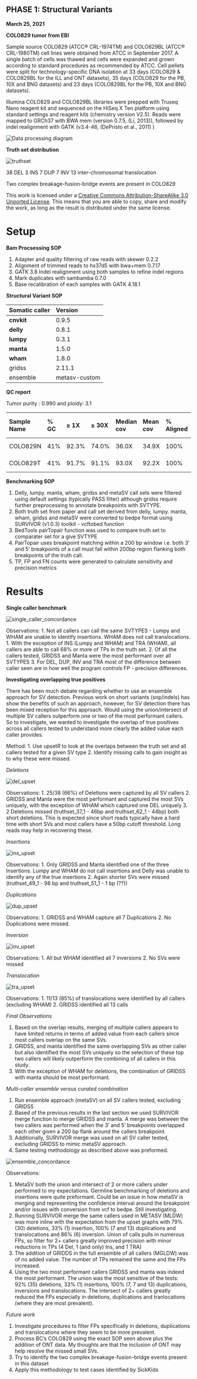 ## PHASE 1: Structural Variants

**March 25, 2021**

**COLO829 tumor from EBI**

Sample source COLO829 (ATCC® CRL-1974TM) and COLO829BL (ATCC®
CRL-1980TM) cell lines were obtained from ATCC in September 2017. A
single batch of cells was thawed and cells were expanded and grown
according to standard procedures as recommended by ATCC. Cell pellets
were split for technology-specific DNA isolation at 33 days (COLO829 &
COLO829BL for the ILL and ONT datasets), 35 days (COLO829 for the PB,
10X and BNG datasets) and 23 days (COLO829BL for the PB, 10X and BNG
datasets).

Illumina COLO829 and COLO829BL libraries were prepped with Truseq Nano
reagent kit and sequenced on the HiSeq X Ten platform using standard
settings and reagent kits (chemistry version V2.5). Reads were mapped to
GRCh37 with BWA mem (version 0.7.5, (Li, 2013)), followed by indel
realignment with GATK (v3.4-46, (DePristo et al., 2011) )

![Data processing diagram](img/sv/SOP.jpeg)

**Truth set distribution**

![truthset](img/sv/colo829_truthset.jpeg)

38 DEL 3 INS 7 DUP 7 INV 13 inter-chromosomal translocation

Two complex breakage-fusion-bridge events are present in COLO829

This work is licensed under a [Creative Commons Attribution-ShareAlike
3.0 Unported
License](http://creativecommons.org/licenses/by-sa/3.0/deed.en_US). This
means that you are able to copy, share and modify the work, as long as
the result is distributed under the same license.

# Setup

**Bam Procsessing SOP**

1.  Adapter and quality filtering of raw reads with skewer 0.2.2
2.  Alignment of trimmed reads to hs37d5 with bwa+mem 0.7.17
3.  GATK 3.8 Indel realignment using both samples to refine indel
    regions
4.  Mark duplicates with sambamba 0.7.0
5.  Base recalibration of each samples with GATK 4.18.1

**Structural Variant SOP**

| Somatic caller | Version       |
|:---------------|:--------------|
| **cnvkit**     | 0.9.5         |
| **delly**      | 0.8.1         |
| **lumpy**      | 0.3.1         |
| **manta**      | 1.5.0         |
| **wham**       | 1.8.0         |
| gridss         | 2.11.1        |
| ensemble       | metasv-custom |

**QC report**

Tumor purity : 0.990 and ploidy: 3.1

| Sample Name | % GC | ≥ 1X  | ≥ 30X | Median cov | Mean cov | % Aligned | Insert Size | Mean Insert Size | CCG Oxidation |
|:------------|:-----|:------|:------|:-----------|:---------|:----------|:------------|:-----------------|:--------------|
| COLO829N    | 41%  | 92.3% | 74.0% | 36.0X      | 34.9X    | 100%      | 518 bp      | 528 bp           | 0%            |
| COLO829T    | 41%  | 91.7% | 91.1% | 93.0X      | 92.2X    | 100%      | 531 bp      | 542 bp           | 0%            |

**Benchmarking SOP**

1.  Delly, lumpy. manta, wham, gridss and metaSV call sets were filtered
    using default settings (typically PASS filter) although gridss
    require further preprocessing to annotate breakpoints with SVTYPE.
2.  Both truth set from paper and call set derived from delly, lumpy.
    manta, wham, gridss and metaSV were converted to bedpe format using
    SURVIVOR (v1.0.3) toolkit - vcftobed function
3.  BedTools pairTopair function was used to compare truth set to
    comparater set for a give SVTYPE
4.  PairTopair uses breakpoint matching within a 200 bp window i.e. both
    3’ and 5’ breakpoints of a call must fall within 200bp region
    flanking both breakpoints of the truth call.
5.  TP, FP and FN counts were generated to calculate sensitivity and
    precision metrics

# Results

**Single caller benchmark**

![single\_caller\_concordance](img/sv/single_caller_concordance.png)

Observations: 1. Not all callers can call the same SVTYPES - Lumpy and
WHAM are unable to identify insertions. WHAM does not call
translocations. 1. With the exception of INS (Lumpy and WHAM) and TRA
(WHAM), all callers are able to call 68% or more of TPs in the truth
set. 2. Of all the callers tested, GRIDSS and Manta were the most
performant over all SVTYPES 3. For DEL, DUP, INV and TRA most of the
difference between caller seen are in how well the program controls FP -
precision differences.

**Investigating overlapping true positives**

There has been much debate regarding whether to use an ensemble approach
for SV detection. Previous work on short variants (snp/indels) has show
the benefits of such an approach, however, for SV detection there has
been mixed reception for this approach. Would using the union/intersect
of multiple SV callers outperform one or two of the most performant
callers. So to investigate, we wanted to investigate the overlap of true
positives across all callers tested to understand more clearly the added
value each caller provides.

Method: 1. Use upsetR to look at the overlaps between the truth set and
all callers tested for a given SV type 2. Identify missing calls to gain
insight as to why these were missed.

*Deletions*

![del\_upset](img/sv/del_upset.png)

Observations: 1. 25/38 (66%) of Deletions were captured by all SV
callers 2. GRIDSS and Manta were the most performant and captured the
most SVs uniquely, with the exception of WHAM which captured one DEL
uniquely 3. 2 Deletions missed (truthset\_37\_1 - 46bp and
truthset\_62\_1 - 44bp) both short deletions. This is expected since
short reads typically have a hard time with short SVs and most callers
have a 50bp cutoff threshold. Long reads may help in recovering these.

*Insertions*

![ins\_upset](img/sv/ins_upset.png)

Observations: 1. Only GRIDSS and Manta identified one of the three
Insertions. Lumpy and WHAM do not call insertions and Delly was unable
to identify any of the true insertions 2. Again shorter SVs were missed
(truthset\_49\_1 - 98 bp and truthset\_51\_1 - 1 bp (??))

*Duplications*

![dup\_upset](img/sv/dup_upset.png)

Observations: 1. GRIDSS and WHAM capture all 7 Duplications 2. No
Duplications were missed.

*Inversion*

![inv\_upset](img/sv/inv_upset.png)

Observations: 1. All but WHAM identified all 7 inversions 2. No SVs were
missed

*Translocation*

![tra\_upset](img/sv/tra_upset.png)

Observations: 1. 11/13 (85%) of translocations were identified by all
callers (excluding WHAM) 2. GRIDSS identified all 13 calls

*Final Observations*

1.  Based on the overlap results, merging of multiple callers appears to
    have limited returns in terms of added value from each callers since
    most callers overlap on the same SVs.
2.  GRIDSS, and manta identified the same overlapping SVs as other
    caller but also identified the most SVs uniquely so the selection of
    these top two callers will likely outperform the combining of all
    callers in this study.
3.  With the exception of WHAM for deletions, the combination of GRIDSS
    with manta should be most performant.

*Multi-caller ensemble versus curated combination*

1.  Run ensemble approach (metaSV) on all SV callers tested, excluding
    GRIDSS
2.  Based of the previous results in the last section we used SURVIVOR
    merge function to merge GRIDSS and manta. A merge was between the
    two callers was performed when the 3’ and 5’ breakpoints overlapped
    each other given a 200 bp flank around the callers breakpoint.
3.  Additionally, SURVIVOR merge was used on all SV caller tested,
    excluding GRIDSS to mimic metaSV approach.
4.  Same testing methodology as described above was preformed.

![ensemble\_concordance](img/sv/ensemble_concordance.png)

Observations:

1.  MetaSV both the union and intersect of 2 or more callers under
    performed to my expectations. Germline benchmarking of deletions and
    insertions were quite preformant. Could be an issue in how metaSV is
    merging and representing the confidence interval around the
    breakpoint and/or issues with conversion from vcf to bedpe. Still
    investigating.
2.  Running SURVIVOR merge the same callers used in METASV (MLDW) was
    more inline with the expectation from the upset graphs with 79% (30)
    deletions, 33% (1) insertion, 100% (7 and 13) duplications and
    translocations and 86% (6) inversion. Union of calls pulls in
    numerous FPs, so filter for 2+ callers greatly improved precision
    with minor reductions in TPs (4 Del, 1 (and only) Ins, and 1 TRA)
3.  The addition of GRIDDS in the full ensemble of all callers (MGLDW)
    was of no added value. The number of TPs remained the same and the
    FPs increased.
4.  Using the two most performant callers GRIDSS and manta was indeed
    the most performant. The union was the most sensitive of the tests:
    92% (35) deletions, 33% (1) insertions, 100% (7, 7 and 13)
    duplications, inversions and translocations. The intersect of 2+
    callers greatly reduced the FPs especially in deletions,
    duplications and tranlocations (where they are most prevalent).

*Future work*

1.  Investigate procedures to filter FPs specifically in deletions,
    duplications and translocations where they seem to be more
    prevalent.
2.  Process BC’s COLO829 using the exact SOP seen above plus the
    addition of ONT data. My thoughts are that the inclusion of ONT may
    help resolve the missed small SVs.
3.  Try to identify the two complex breakage-fusion-bridge events
    present in this dataset
4.  Apply this methodology to test cases identified by SickKids
